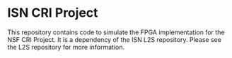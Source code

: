 # ISN CRI Project

This repository contains code to simulate the FPGA implementation for the NSF CRI Project. It is a dependency of the ISN L2S repository. Please see the L2S repository for more information.
